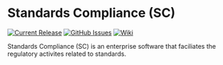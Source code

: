 # Standards Compliance (SC)

[![Current Release](https://img.shields.io/badge/release-latest-green.svg)](https://github.com/DPBandA/standards-compliance/releases/latest)
[![GitHub Issues](https://img.shields.io/github/issues/dpbanda/standards-compliance.svg)](https://github.com/dpbanda/standards-compliance/issues)
[![Wiki](https://img.shields.io/badge/documentation-wiki-green.svg)](https://github.com/DPBandA/standards-compliance/wiki)

Standards Compliance (SC) is an enterprise software that faciliates the regulatory activites related to standards.
